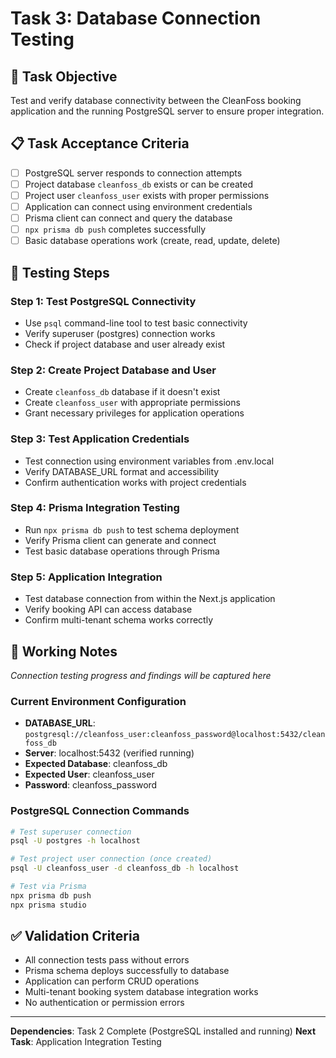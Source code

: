 # Task 3: Database Connection Testing

## 🎯 Task Objective
Test and verify database connectivity between the CleanFoss booking application and the running PostgreSQL server to ensure proper integration.

## 📋 Task Acceptance Criteria
- [ ] PostgreSQL server responds to connection attempts
- [ ] Project database `cleanfoss_db` exists or can be created
- [ ] Project user `cleanfoss_user` exists with proper permissions
- [ ] Application can connect using environment credentials
- [ ] Prisma client can connect and query the database
- [ ] `npx prisma db push` completes successfully
- [ ] Basic database operations work (create, read, update, delete)

## 🔧 Testing Steps

### Step 1: Test PostgreSQL Connectivity
- Use `psql` command-line tool to test basic connectivity
- Verify superuser (postgres) connection works
- Check if project database and user already exist

### Step 2: Create Project Database and User
- Create `cleanfoss_db` database if it doesn't exist
- Create `cleanfoss_user` with appropriate permissions
- Grant necessary privileges for application operations

### Step 3: Test Application Credentials
- Test connection using environment variables from .env.local
- Verify DATABASE_URL format and accessibility
- Confirm authentication works with project credentials

### Step 4: Prisma Integration Testing
- Run `npx prisma db push` to test schema deployment
- Verify Prisma client can generate and connect
- Test basic database operations through Prisma

### Step 5: Application Integration
- Test database connection from within the Next.js application
- Verify booking API can access database
- Confirm multi-tenant schema works correctly

## 📝 Working Notes
*Connection testing progress and findings will be captured here*

### Current Environment Configuration
- **DATABASE_URL**: `postgresql://cleanfoss_user:cleanfoss_password@localhost:5432/cleanfoss_db`
- **Server**: localhost:5432 (verified running)
- **Expected Database**: cleanfoss_db
- **Expected User**: cleanfoss_user
- **Password**: cleanfoss_password

### PostgreSQL Connection Commands
```bash
# Test superuser connection
psql -U postgres -h localhost

# Test project user connection (once created)
psql -U cleanfoss_user -d cleanfoss_db -h localhost

# Test via Prisma
npx prisma db push
npx prisma studio
```

## ✅ Validation Criteria
- All connection tests pass without errors
- Prisma schema deploys successfully to database
- Application can perform CRUD operations
- Multi-tenant booking system database integration works
- No authentication or permission errors

---
**Dependencies**: Task 2 Complete (PostgreSQL installed and running)
**Next Task**: Application Integration Testing
